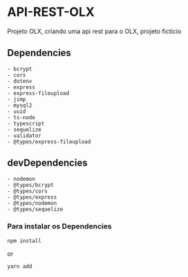 # API-REST-OLX
Projeto OLX, criando uma api rest para o OLX, projeto fictício

## Dependencies
    - bcrypt
    - cors
    - dotenv
    - express
    - express-fileupload
    - jimp
    - mysql2
    - uuid
    - ts-node
    - typescript
    - sequelize
    - validator
    - @types/express-fileupload

## devDependencies
    - nodemon
    - @types/bcrypt
    - @types/cors
    - @types/express
    - @types/nodemon
    - @types/sequelize

### Para instalar os Dependencies
```
npm install
```
or
```
yarn add
```